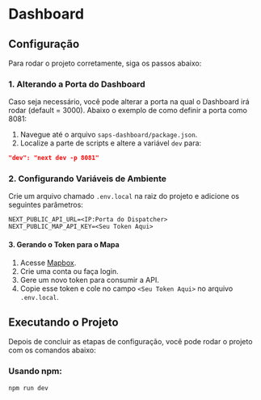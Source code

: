 # Dashboard

## Configuração

Para rodar o projeto corretamente, siga os passos abaixo:

### 1. Alterando a Porta do Dashboard

Caso seja necessário, você pode alterar a porta na qual o Dashboard irá rodar (default = 3000). Abaixo o exemplo de como definir a porta como 8081:

1. Navegue até o arquivo `saps-dashboard/package.json`.
2. Localize a parte de scripts e altere a variável `dev` para:

```json
"dev": "next dev -p 8081"
```

### 2. Configurando Variáveis de Ambiente

Crie um arquivo chamado `.env.local` na raiz do projeto e adicione os seguintes parâmetros:

```
NEXT_PUBLIC_API_URL=<IP:Porta do Dispatcher>
NEXT_PUBLIC_MAP_API_KEY=<Seu Token Aqui>
```

#### 3. Gerando o Token para o Mapa

1. Acesse [Mapbox](https://www.mapbox.com).
2. Crie uma conta ou faça login.
3. Gere um novo token para consumir a API.
4. Copie esse token e cole no campo `<Seu Token Aqui>` no arquivo `.env.local`.

## Executando o Projeto

Depois de concluir as etapas de configuração, você pode rodar o projeto com os comandos abaixo:

### Usando npm:
```bash
npm run dev
``````
